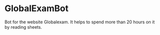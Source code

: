 # GlobalExamBot
Bot for the website Globalexam. It helps to spend more than 20 hours on it by reading sheets.
